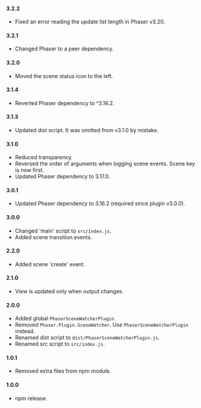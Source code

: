 #### 3.2.2

- Fixed an error reading the update list length in Phaser v3.20.

#### 3.2.1

- Changed Phaser to a peer dependency.

#### 3.2.0

- Moved the scene status icon to the left.

#### 3.1.4

- Reverted Phaser dependency to ^3.16.2.

#### 3.1.3

- Updated dist script. It was omitted from v3.1.0 by mistake.

#### 3.1.0

- Reduced transparency.
- Reversed the order of arguments when logging scene events. Scene key is now first.
- Updated Phaser dependency to 3.17.0.

#### 3.0.1

- Updated Phaser dependency to 3.16.2 (required since plugin v3.0.0).

#### 3.0.0

- Changed 'main' script to `src/index.js`.
- Added scene transition events.

#### 2.2.0

- Added scene 'create' event.

#### 2.1.0

- View is updated only when output changes.

#### 2.0.0

- Added global `PhaserSceneWatcherPlugin`.
- Removed `Phaser.Plugin.SceneWatcher`. Use `PhaserSceneWatcherPlugin` instead.
- Renamed dist script to `dist/PhaserSceneWatcherPlugin.js`.
- Renamed src script to `src/index.js`.

#### 1.0.1

- Removed extra files from npm module.

#### 1.0.0

- npm release.
